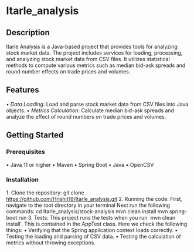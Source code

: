 # Itarle_analysis

## Description
Itarle Analysis is a Java-based project that provides tools for analyzing stock market data. The project includes services for loading, processing, and analyzing stock market data from CSV files. It utilizes statistical methods to compute various metrics such as median bid-ask spreads and round number effects on trade prices and volumes.

## Features
•⁠  ⁠*Data Loading*: Load and parse stock market data from CSV files into Java objects.
•⁠  ⁠*Metrics Calculation*: Calculate median bid-ask spreads and analyze the effect of round numbers on trade prices and volumes.

## Getting Started

### Prerequisites
•⁠ ⁠Java 11 or higher
•⁠ Maven
• Spring Boot
• Java
• OpenCSV

### Installation
1.⁠ ⁠Clone the repository:
   git clone https://github.com/Hrishit18/Itarle_analysis.git
2. Running the code:
    First, navigate to the root directory in your terminal
    Next run the following commands:
    cd Itarle_analysis/stock-analysis
    mvn clean install
    mvn spring-boot:run
3. Tests:
    This project runs the tests when you run `mvn clean install'. This is contained in the AppTest class. Here we check the following things:
    • Verifying that the Spring application context loads correctly.
    • Testing the loading and parsing of CSV data.
    • Testing the calculation of metrics without throwing exceptions.



